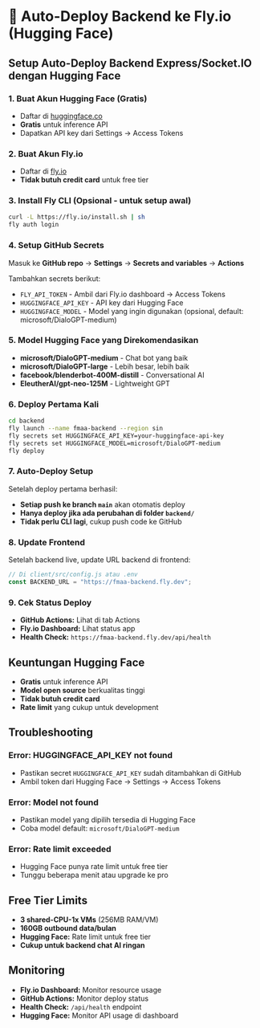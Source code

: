 # 🚀 Auto-Deploy Backend ke Fly.io (Hugging Face)

## Setup Auto-Deploy Backend Express/Socket.IO dengan Hugging Face

### 1. Buat Akun Hugging Face (Gratis)
- Daftar di [huggingface.co](https://huggingface.co)
- **Gratis** untuk inference API
- Dapatkan API key dari Settings → Access Tokens

### 2. Buat Akun Fly.io
- Daftar di [fly.io](https://fly.io)
- **Tidak butuh credit card** untuk free tier

### 3. Install Fly CLI (Opsional - untuk setup awal)
```bash
curl -L https://fly.io/install.sh | sh
fly auth login
```

### 4. Setup GitHub Secrets
Masuk ke **GitHub repo** → **Settings** → **Secrets and variables** → **Actions**

Tambahkan secrets berikut:
- `FLY_API_TOKEN` - Ambil dari Fly.io dashboard → Access Tokens
- `HUGGINGFACE_API_KEY` - API key dari Hugging Face
- `HUGGINGFACE_MODEL` - Model yang ingin digunakan (opsional, default: microsoft/DialoGPT-medium)

### 5. Model Hugging Face yang Direkomendasikan
- **microsoft/DialoGPT-medium** - Chat bot yang baik
- **microsoft/DialoGPT-large** - Lebih besar, lebih baik
- **facebook/blenderbot-400M-distill** - Conversational AI
- **EleutherAI/gpt-neo-125M** - Lightweight GPT

### 6. Deploy Pertama Kali
```bash
cd backend
fly launch --name fmaa-backend --region sin
fly secrets set HUGGINGFACE_API_KEY=your-huggingface-api-key
fly secrets set HUGGINGFACE_MODEL=microsoft/DialoGPT-medium
fly deploy
```

### 7. Auto-Deploy Setup
Setelah deploy pertama berhasil:
- **Setiap push ke branch `main`** akan otomatis deploy
- **Hanya deploy jika ada perubahan di folder `backend/`**
- **Tidak perlu CLI lagi**, cukup push code ke GitHub

### 8. Update Frontend
Setelah backend live, update URL backend di frontend:
```javascript
// Di client/src/config.js atau .env
const BACKEND_URL = "https://fmaa-backend.fly.dev";
```

### 9. Cek Status Deploy
- **GitHub Actions:** Lihat di tab Actions
- **Fly.io Dashboard:** Lihat status app
- **Health Check:** `https://fmaa-backend.fly.dev/api/health`

## Keuntungan Hugging Face
- **Gratis** untuk inference API
- **Model open source** berkualitas tinggi
- **Tidak butuh credit card**
- **Rate limit** yang cukup untuk development

## Troubleshooting

### Error: HUGGINGFACE_API_KEY not found
- Pastikan secret `HUGGINGFACE_API_KEY` sudah ditambahkan di GitHub
- Ambil token dari Hugging Face → Settings → Access Tokens

### Error: Model not found
- Pastikan model yang dipilih tersedia di Hugging Face
- Coba model default: `microsoft/DialoGPT-medium`

### Error: Rate limit exceeded
- Hugging Face punya rate limit untuk free tier
- Tunggu beberapa menit atau upgrade ke pro

## Free Tier Limits
- **3 shared-CPU-1x VMs** (256MB RAM/VM)
- **160GB outbound data/bulan**
- **Hugging Face:** Rate limit untuk free tier
- **Cukup untuk backend chat AI ringan**

## Monitoring
- **Fly.io Dashboard:** Monitor resource usage
- **GitHub Actions:** Monitor deploy status
- **Health Check:** `/api/health` endpoint
- **Hugging Face:** Monitor API usage di dashboard